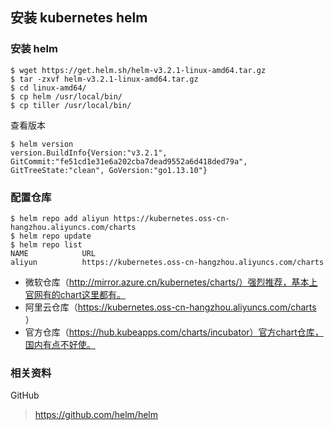 ## 安装 kubernetes helm

### 安装 helm

```shell
$ wget https://get.helm.sh/helm-v3.2.1-linux-amd64.tar.gz
$ tar -zxvf helm-v3.2.1-linux-amd64.tar.gz
$ cd linux-amd64/
$ cp helm /usr/local/bin/
$ cp tiller /usr/local/bin/
```

查看版本

```
$ helm version
version.BuildInfo{Version:"v3.2.1", GitCommit:"fe51cd1e31e6a202cba7dead9552a6d418ded79a", GitTreeState:"clean", GoVersion:"go1.13.10"}
```

### 配置仓库

```
$ helm repo add aliyun https://kubernetes.oss-cn-hangzhou.aliyuncs.com/charts
$ helm repo update
$ helm repo list
NAME            URL
aliyun          https://kubernetes.oss-cn-hangzhou.aliyuncs.com/charts
```

- 微软仓库（http://mirror.azure.cn/kubernetes/charts/）强烈推荐，基本上官网有的chart这里都有。
- 阿里云仓库（https://kubernetes.oss-cn-hangzhou.aliyuncs.com/charts ）
- 官方仓库（https://hub.kubeapps.com/charts/incubator）官方chart仓库，国内有点不好使。

### 相关资料

GitHub

> https://github.com/helm/helm


